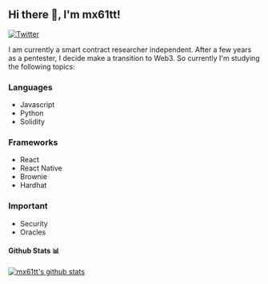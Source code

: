 <h2> Hi there 👋, I'm mx61tt! </h2>
    
[![Twitter](https://img.shields.io/badge/Twitter-1DA1F2?style=for-the-badge&logo=twitter&logoColor=white)](https://twitter.com/mx61tt)


I am currently a smart contract researcher independent. After a few years as a pentester, I decide make a transition to Web3. So currently I'm studying the following topics:

### Languages

- Javascript
- Python
- Solidity

### Frameworks

- React
- React Native
- Brownie
- Hardhat

### Important

- Security
- Oracles



#### Github Stats 📊

[![mx61tt's github stats](https://github-readme-stats.vercel.app/api?username=mx61tt)](https://github.com/anuraghazra/github-readme-stats)
